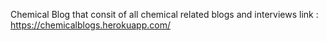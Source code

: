 Chemical Blog that consit of all chemical related blogs and interviews
link : https://chemicalblogs.herokuapp.com/
